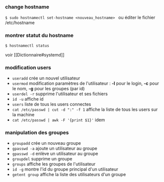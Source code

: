 ### change hostname
`$ sudo hostnamectl set-hostname <nouveau_hostname> `
ou éditer le fichier /etc/hostname

### montrer statut du hostname
`$ hostnamectl status`

voir [[Dictionnaire#systemd]]
### modification users
- `useradd` crée un nouvel utilisateur
- `usermod` modification paramètres de l'utilisateur :
  **-l** pour le login, **-c** pour le nom, **-g** pour les groupes (par id)
- `userdel -r` supprime l'utilisateur et ses fichiers
- `id -u` affiche id
- `users` liste de tous les users connectes
- `cat /etc/passwd | cut -d ":" -f 1` affiche la liste de tous les users sur la machine 
- `cat /etc/passwd | awk -F '{print $1}'` idem
### manipulation des groupes
- `groupadd` crée un nouveau groupe
- `gpasswd -a` ajoute un utilisateur au groupe
- `gpasswd -d` enlève un utilisateur au groupe
- `groupdel` supprime un groupe
- `groups` affiche les groupes de l'utilisateur
- `id -g` montre l'id du groupe principal d'un utilisateur
- `getent group` affiche la liste des utilisateurs d'un groupe